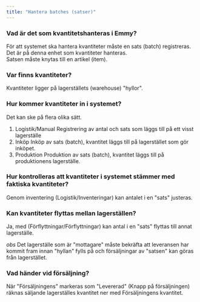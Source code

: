 ```yaml
---
title: "Hantera batches (satser)"
---
```


### Vad är det som kvantitetshanteras i Emmy?

För att systemet ska hantera kvantiteter måste en sats (batch) registreras.  
Det är på denna enhet som kvantiteter hanteras.  
Satsen måste knytas till en artikel (item).  

### Var finns kvantiteter?

Kvantiteter ligger på lagerställets (warehouse) "hyllor".

### Hur kommer kvantiteter in i systemet?

Det kan ske på flera olika sätt.  

1.  Logistik/Manual
    Registrering av antal och sats som läggs till på ett visst lagerställe
2.  Inköp
    Inköp av sats (batch), kvantitet läggs till på lagerstället som gör inköpet.
3.  Produktion
    Produktion av sats (batch), kvantitet läggs till på produktionens lagerställe.

### Hur kontrolleras att kvantiteter i systemet stämmer med faktiska kvantiteter?

Genom inventering (Logistik/Inventeringar) kan antalet i en "sats" justeras.


### Kan kvantiteter flyttas mellan lagerställen?

Ja, med (Förflyttningar/Förflyttningar) kan antal i en "sats" flyttas till annat lagerställe.

_obs_ Det lagerställe som är "mottagare" måste bekräfta att leveransen har kommit fram innan "hyllan" fylls på och försäljningar av "satsen" kan göras från lagerstället.

### Vad händer vid försäljning?

När "Försäljningens" markeras som "Levererad" (Knapp på försäljningen)  räknas säljande lagerställes kvantitet ner med
Försäljningens kvantitet.

